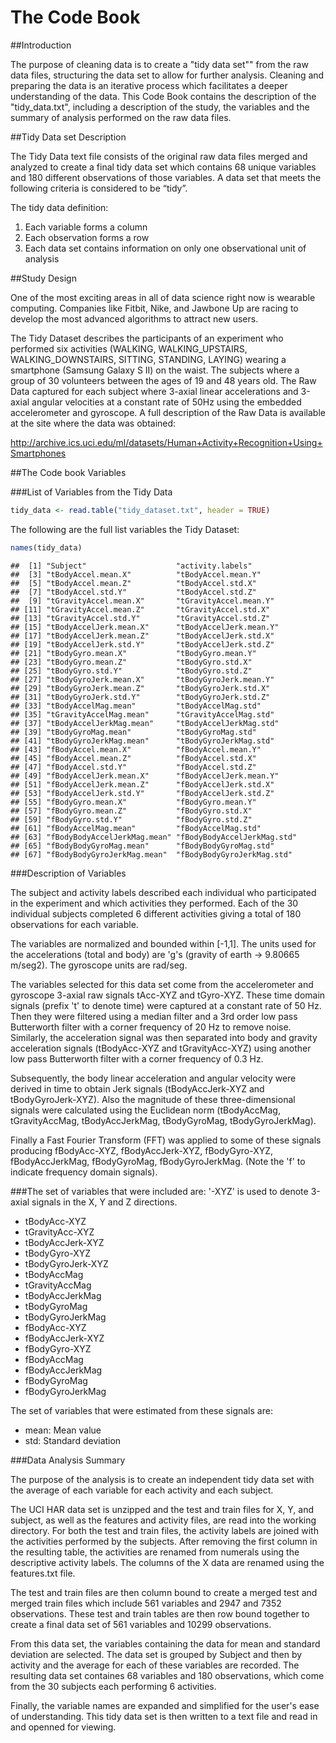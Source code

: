 # The Code Book

##Introduction

The purpose of cleaning data is to create a "tidy data set"" from the raw data files, structuring the data set to allow for further analysis. Cleaning and preparing the data is an iterative process which facilitates a deeper understanding of the data. This Code Book contains the description of the "tidy_data.txt", including  a description of the study, the variables and the summary of analysis performed on the raw data files.


##Tidy Data set Description
 
The Tidy Data text file consists of the original raw data files merged and analyzed to create a final tidy data set which contains 68 unique variables and 180 different observations of those variables. A data set that meets the following criteria is considered to be “tidy”.

The tidy data definition:

1. Each variable forms a column
2. Each observation forms a row
3. Each data set contains information on only one observational unit of analysis

##Study Design

One of the most exciting areas in all of data science right now is wearable computing. Companies like Fitbit, Nike, and Jawbone Up are racing to develop the most advanced algorithms to attract new users.

The Tidy Dataset describes the participants of an experiment who performed six activities (WALKING, WALKING_UPSTAIRS, WALKING_DOWNSTAIRS, SITTING, STANDING, LAYING) wearing a smartphone (Samsung Galaxy S II) on the waist. The subjects where a group of 30 volunteers between the ages of 19 and 48 years old. The Raw Data captured for each subject where 3-axial linear accelerations and 3-axial angular velocities at a constant rate of 50Hz using the embedded accelerometer and gyroscope. A full description of the Raw Data is available at the site where the data was obtained: 

http://archive.ics.uci.edu/ml/datasets/Human+Activity+Recognition+Using+Smartphones 

##The Code book Variables

###List of Variables from the Tidy Data

```r
tidy_data <- read.table("tidy_dataset.txt", header = TRUE) 
```

The following are the full list variables the Tidy Dataset:


```r
names(tidy_data)
```

```
##  [1] "Subject"                    "activity.labels"           
##  [3] "tBodyAccel.mean.X"          "tBodyAccel.mean.Y"         
##  [5] "tBodyAccel.mean.Z"          "tBodyAccel.std.X"          
##  [7] "tBodyAccel.std.Y"           "tBodyAccel.std.Z"          
##  [9] "tGravityAccel.mean.X"       "tGravityAccel.mean.Y"      
## [11] "tGravityAccel.mean.Z"       "tGravityAccel.std.X"       
## [13] "tGravityAccel.std.Y"        "tGravityAccel.std.Z"       
## [15] "tBodyAccelJerk.mean.X"      "tBodyAccelJerk.mean.Y"     
## [17] "tBodyAccelJerk.mean.Z"      "tBodyAccelJerk.std.X"      
## [19] "tBodyAccelJerk.std.Y"       "tBodyAccelJerk.std.Z"      
## [21] "tBodyGyro.mean.X"           "tBodyGyro.mean.Y"          
## [23] "tBodyGyro.mean.Z"           "tBodyGyro.std.X"           
## [25] "tBodyGyro.std.Y"            "tBodyGyro.std.Z"           
## [27] "tBodyGyroJerk.mean.X"       "tBodyGyroJerk.mean.Y"      
## [29] "tBodyGyroJerk.mean.Z"       "tBodyGyroJerk.std.X"       
## [31] "tBodyGyroJerk.std.Y"        "tBodyGyroJerk.std.Z"       
## [33] "tBodyAccelMag.mean"         "tBodyAccelMag.std"         
## [35] "tGravityAccelMag.mean"      "tGravityAccelMag.std"      
## [37] "tBodyAccelJerkMag.mean"     "tBodyAccelJerkMag.std"     
## [39] "tBodyGyroMag.mean"          "tBodyGyroMag.std"          
## [41] "tBodyGyroJerkMag.mean"      "tBodyGyroJerkMag.std"      
## [43] "fBodyAccel.mean.X"          "fBodyAccel.mean.Y"         
## [45] "fBodyAccel.mean.Z"          "fBodyAccel.std.X"          
## [47] "fBodyAccel.std.Y"           "fBodyAccel.std.Z"          
## [49] "fBodyAccelJerk.mean.X"      "fBodyAccelJerk.mean.Y"     
## [51] "fBodyAccelJerk.mean.Z"      "fBodyAccelJerk.std.X"      
## [53] "fBodyAccelJerk.std.Y"       "fBodyAccelJerk.std.Z"      
## [55] "fBodyGyro.mean.X"           "fBodyGyro.mean.Y"          
## [57] "fBodyGyro.mean.Z"           "fBodyGyro.std.X"           
## [59] "fBodyGyro.std.Y"            "fBodyGyro.std.Z"           
## [61] "fBodyAccelMag.mean"         "fBodyAccelMag.std"         
## [63] "fBodyBodyAccelJerkMag.mean" "fBodyBodyAccelJerkMag.std" 
## [65] "fBodyBodyGyroMag.mean"      "fBodyBodyGyroMag.std"      
## [67] "fBodyBodyGyroJerkMag.mean"  "fBodyBodyGyroJerkMag.std"
```
###Description of Variables

The subject and activity labels described each individual who participated in the experiment and which activities they performed. Each of the 30 individual subjects completed 6 different activities giving a total of 180 observations for each variable.

The variables are normalized and bounded within [-1,1].
The units used for the accelerations (total and body) are 'g's (gravity of earth -> 9.80665 m/seg2).
The gyroscope units are rad/seg.

The variables selected for this data set come from the accelerometer and gyroscope 3-axial raw signals tAcc-XYZ and tGyro-XYZ. These time domain signals (prefix 't' to denote time) were captured at a constant rate of 50 Hz. Then they were filtered using a median filter and a 3rd order low pass Butterworth filter with a corner frequency of 20 Hz to remove noise. Similarly, the acceleration signal was then separated into body and gravity acceleration signals (tBodyAcc-XYZ and tGravityAcc-XYZ) using another low pass Butterworth filter with a corner frequency of 0.3 Hz. 

Subsequently, the body linear acceleration and angular velocity were derived in time to obtain Jerk signals (tBodyAccJerk-XYZ and tBodyGyroJerk-XYZ). Also the magnitude of these three-dimensional signals were calculated using the Euclidean norm (tBodyAccMag, tGravityAccMag, tBodyAccJerkMag, tBodyGyroMag, tBodyGyroJerkMag). 

Finally a Fast Fourier Transform (FFT) was applied to some of these signals producing fBodyAcc-XYZ, fBodyAccJerk-XYZ, fBodyGyro-XYZ, fBodyAccJerkMag, fBodyGyroMag, fBodyGyroJerkMag. (Note the 'f' to indicate frequency domain signals). 

###The set of variables that were included are: 
'-XYZ' is used to denote 3-axial signals in the X, Y and Z directions.

- tBodyAcc-XYZ
- tGravityAcc-XYZ
- tBodyAccJerk-XYZ
- tBodyGyro-XYZ
- tBodyGyroJerk-XYZ
- tBodyAccMag
- tGravityAccMag
- tBodyAccJerkMag
- tBodyGyroMag
- tBodyGyroJerkMag
- fBodyAcc-XYZ
- fBodyAccJerk-XYZ
- fBodyGyro-XYZ
- fBodyAccMag
- fBodyAccJerkMag
- fBodyGyroMag
- fBodyGyroJerkMag

The set of variables that were estimated from these signals are: 

- mean: Mean value
- std: Standard deviation

###Data Analysis Summary

The purpose of the analysis is to create an independent tidy data set with the average of each variable for each activity and each subject. 

The UCI HAR data set is unzipped and the test and train files for X, Y, and subject, as well as the features and activity files,  are read into the working directory. For both the test and train files, the activity labels are joined with the activities performed by the subjects. After removing the first column in the resulting table, the activities are renamed from numerals using the descriptive activity labels. The columns of the X data are renamed using the features.txt file. 

The test and train files are then column bound to create a merged test and merged train files which include 561 variables and 2947 and 7352 observations. These test and train tables are then row bound together to create a final data set of 561 variables and 10299 observations. 

From this data set, the variables containing the data for mean and standard deviation are selected. The data set is grouped by Subject and then by activity and the average for each of these variables are recorded. The resulting data set containes 68 variables and 180 observations, which come from the 30 subjects each performing 6 activities. 

Finally, the variable names are expanded and simplified for the user's ease of understanding. This tidy data set is then written to a text file and read in and openned for viewing.
